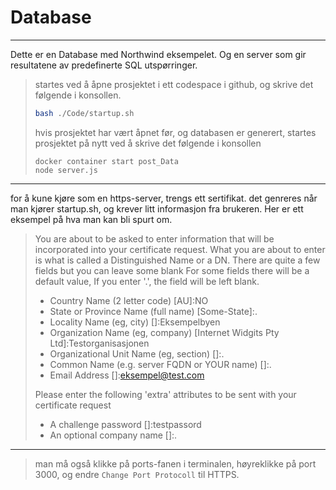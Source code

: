 # Database
----------------------------
Dette er en Database med Northwind eksempelet.
Og en server som gir resultatene av predefinerte SQL utspørringer.

>startes ved å åpne prosjektet i ett codespace i github, og skrive det følgende i konsollen.
>```bash
>bash ./Code/startup.sh
>```
>
>hvis prosjektet har vært åpnet før, og databasen er generert, startes prosjektet på nytt ved å skrive det følgende i konsollen
>```
>docker container start post_Data
>node server.js
>```
-----

for å kune kjøre som en https-server, trengs ett sertifikat. det genreres når man kjører startup.sh, og krever litt informasjon fra brukeren.
Her er ett eksempel på hva man kan bli spurt om.

>You are about to be asked to enter information that will be incorporated
into your certificate request.
What you are about to enter is what is called a Distinguished Name or a DN.
There are quite a few fields but you can leave some blank
For some fields there will be a default value,
If you enter '.', the field will be left blank.
>
>- Country Name (2 letter code) [AU]:NO
>- State or Province Name (full name) [Some-State]:.
>- Locality Name (eg, city) []:Eksempelbyen
>- Organization Name (eg, company) [Internet Widgits Pty Ltd]:Testorganisasjonen
>- Organizational Unit Name (eg, section) []:.
>- Common Name (e.g. server FQDN or YOUR name) []:.
>- Email Address []:eksempel@test.com
>
>Please enter the following 'extra' attributes
to be sent with your certificate request
>- A challenge password []:testpassord
>- An optional company name []:.
-----

>man må også klikke på ports-fanen i terminalen, høyreklikke på port 3000, og endre `Change Port Protocoll` til HTTPS.